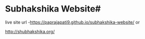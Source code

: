# Subhakshika Website#

live site url -https://paprajapati9.github.io/subhakshika-website/
or 

http://shubhakshika.org/
